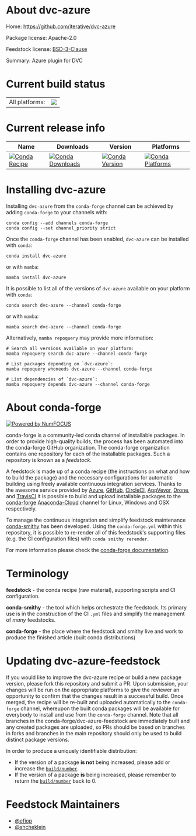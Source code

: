 About dvc-azure
===============

Home: https://github.com/iterative/dvc-azure

Package license: Apache-2.0

Feedstock license: [BSD-3-Clause](https://github.com/conda-forge/dvc-azure-feedstock/blob/main/LICENSE.txt)

Summary: Azure plugin for DVC

Current build status
====================


<table><tr><td>All platforms:</td>
    <td>
      <a href="https://dev.azure.com/conda-forge/feedstock-builds/_build/latest?definitionId=17124&branchName=main">
        <img src="https://dev.azure.com/conda-forge/feedstock-builds/_apis/build/status/dvc-azure-feedstock?branchName=main">
      </a>
    </td>
  </tr>
</table>

Current release info
====================

| Name | Downloads | Version | Platforms |
| --- | --- | --- | --- |
| [![Conda Recipe](https://img.shields.io/badge/recipe-dvc--azure-green.svg)](https://anaconda.org/conda-forge/dvc-azure) | [![Conda Downloads](https://img.shields.io/conda/dn/conda-forge/dvc-azure.svg)](https://anaconda.org/conda-forge/dvc-azure) | [![Conda Version](https://img.shields.io/conda/vn/conda-forge/dvc-azure.svg)](https://anaconda.org/conda-forge/dvc-azure) | [![Conda Platforms](https://img.shields.io/conda/pn/conda-forge/dvc-azure.svg)](https://anaconda.org/conda-forge/dvc-azure) |

Installing dvc-azure
====================

Installing `dvc-azure` from the `conda-forge` channel can be achieved by adding `conda-forge` to your channels with:

```
conda config --add channels conda-forge
conda config --set channel_priority strict
```

Once the `conda-forge` channel has been enabled, `dvc-azure` can be installed with `conda`:

```
conda install dvc-azure
```

or with `mamba`:

```
mamba install dvc-azure
```

It is possible to list all of the versions of `dvc-azure` available on your platform with `conda`:

```
conda search dvc-azure --channel conda-forge
```

or with `mamba`:

```
mamba search dvc-azure --channel conda-forge
```

Alternatively, `mamba repoquery` may provide more information:

```
# Search all versions available on your platform:
mamba repoquery search dvc-azure --channel conda-forge

# List packages depending on `dvc-azure`:
mamba repoquery whoneeds dvc-azure --channel conda-forge

# List dependencies of `dvc-azure`:
mamba repoquery depends dvc-azure --channel conda-forge
```


About conda-forge
=================

[![Powered by
NumFOCUS](https://img.shields.io/badge/powered%20by-NumFOCUS-orange.svg?style=flat&colorA=E1523D&colorB=007D8A)](https://numfocus.org)

conda-forge is a community-led conda channel of installable packages.
In order to provide high-quality builds, the process has been automated into the
conda-forge GitHub organization. The conda-forge organization contains one repository
for each of the installable packages. Such a repository is known as a *feedstock*.

A feedstock is made up of a conda recipe (the instructions on what and how to build
the package) and the necessary configurations for automatic building using freely
available continuous integration services. Thanks to the awesome service provided by
[Azure](https://azure.microsoft.com/en-us/services/devops/), [GitHub](https://github.com/),
[CircleCI](https://circleci.com/), [AppVeyor](https://www.appveyor.com/),
[Drone](https://cloud.drone.io/welcome), and [TravisCI](https://travis-ci.com/)
it is possible to build and upload installable packages to the
[conda-forge](https://anaconda.org/conda-forge) [Anaconda-Cloud](https://anaconda.org/)
channel for Linux, Windows and OSX respectively.

To manage the continuous integration and simplify feedstock maintenance
[conda-smithy](https://github.com/conda-forge/conda-smithy) has been developed.
Using the ``conda-forge.yml`` within this repository, it is possible to re-render all of
this feedstock's supporting files (e.g. the CI configuration files) with ``conda smithy rerender``.

For more information please check the [conda-forge documentation](https://conda-forge.org/docs/).

Terminology
===========

**feedstock** - the conda recipe (raw material), supporting scripts and CI configuration.

**conda-smithy** - the tool which helps orchestrate the feedstock.
                   Its primary use is in the construction of the CI ``.yml`` files
                   and simplify the management of *many* feedstocks.

**conda-forge** - the place where the feedstock and smithy live and work to
                  produce the finished article (built conda distributions)


Updating dvc-azure-feedstock
============================

If you would like to improve the dvc-azure recipe or build a new
package version, please fork this repository and submit a PR. Upon submission,
your changes will be run on the appropriate platforms to give the reviewer an
opportunity to confirm that the changes result in a successful build. Once
merged, the recipe will be re-built and uploaded automatically to the
`conda-forge` channel, whereupon the built conda packages will be available for
everybody to install and use from the `conda-forge` channel.
Note that all branches in the conda-forge/dvc-azure-feedstock are
immediately built and any created packages are uploaded, so PRs should be based
on branches in forks and branches in the main repository should only be used to
build distinct package versions.

In order to produce a uniquely identifiable distribution:
 * If the version of a package **is not** being increased, please add or increase
   the [``build/number``](https://docs.conda.io/projects/conda-build/en/latest/resources/define-metadata.html#build-number-and-string).
 * If the version of a package **is** being increased, please remember to return
   the [``build/number``](https://docs.conda.io/projects/conda-build/en/latest/resources/define-metadata.html#build-number-and-string)
   back to 0.

Feedstock Maintainers
=====================

* [@efiop](https://github.com/efiop/)
* [@shcheklein](https://github.com/shcheklein/)

